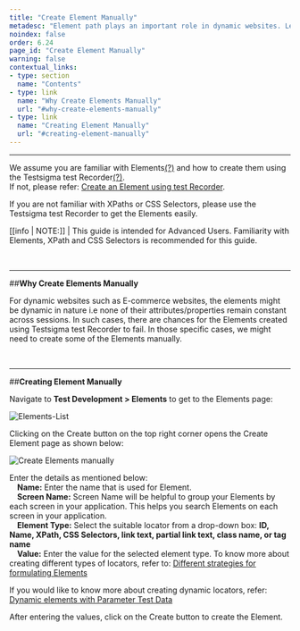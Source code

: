 ```yaml
---
title: "Create Element Manually"
metadesc: "Element path plays an important role in dynamic websites. Learn how to create elements manually for a Web Application project in Testsigma."
noindex: false
order: 6.24
page_id: "Create Element Manually"
warning: false
contextual_links:
- type: section
  name: "Contents"
- type: link
  name: "Why Create Elements Manually"
  url: "#why-create-elements-manually"
- type: link
  name: "Creating Element Manually"
  url: "#creating-element-manually"
---
```


---

We assume you are familiar with Elements[(?)](https://testsigma.com/docs/elements/overview/) and how to create them using the Testsigma test Recorder[(?)](https://testsigma.com/docs/test-step-recorder/install-chrome-extension/).<br>
If not, please refer: [Create an Element using test Recorder](https://testsigma.com/docs/elements/web-apps/record-multiple-elements/).

If you are not familiar with XPaths or CSS Selectors, please use the Testsigma test Recorder to get the Elements easily.

[[info | NOTE:]]
| This guide is intended for Advanced Users. Familiarity with Elements, XPath and CSS Selectors is recommended for this guide.

<br>

---
##**Why Create Elements Manually**

For dynamic websites such as E-commerce websites, the elements might be dynamic in nature i.e none of their attributes/properties remain constant across sessions. In such cases, there are chances for the Elements created using Testsigma test Recorder to fail. In those specific cases, we might need to create some of the Elements manually.

<br>

---
##**Creating Element Manually**

Navigate to **Test Development > Elements** to get to the Elements page:

![Elements-List](https://s3.amazonaws.com/static-docs.testsigma.com/new_images/elements/web-apps/create-manually/Elements-List.png)

Clicking on the Create button on the top right corner opens the Create Element page as shown below:

![Create Elements manually ](https://docs.testsigma.com/images/create-manually/element-create-manually.png)


Enter the details as mentioned below: <br>
&emsp;**Name:** Enter the name that is used for Element.<br>
&emsp;**Screen Name:** Screen Name will be helpful to group your Elements by each screen in your application. This helps you search Elements on each screen in your application.<br>
&emsp;**Element Type:** Select the suitable locator from a drop-down box: **ID, Name, XPath, CSS Selectors, link text, partial link text, class name, or tag name** <br>
&emsp;**Value:** Enter the value for the selected element type. To know more about creating different types of locators, refer to: [Different strategies for formulating Elements](https://testsigma.com/docs/elements/web-apps/creating-locators-manually-strategies/)

If you would like to know more about creating dynamic locators, refer: [Dynamic elements with Parameter Test Data](https://testsigma.com/docs/elements/dynamic-elements/with-parameter-test-data/)

After entering the values, click on the Create button to create the Element.

